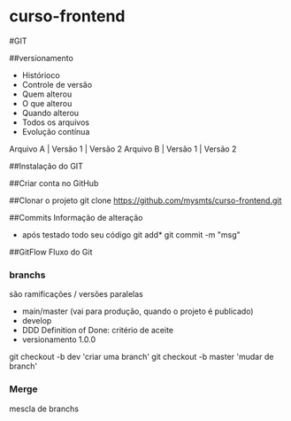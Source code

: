 # curso-frontend

#GIT

##versionamento
- Histórioco
- Controle de versão
- Quem alterou
- O que alterou
- Quando alterou
- Todos os arquivos
- Evolução contínua

Arquivo A | Versão 1 | Versão 2
Arquivo B | Versão 1 | Versão 2

##Instalação do GIT

##Criar conta no GitHub

##Clonar o projeto
git clone https://github.com/mysmts/curso-frontend.git

##Commits
Informação de alteração
- após testado todo seu código
git add*
git commit -m "msg"

##GitFlow
Fluxo do Git

### branchs
são ramificações / versões paralelas

- main/master (vai para produção, quando o projeto é publicado)
- develop
- DDD Definition of Done: critério de aceite
- versionamento 1.0.0

git checkout -b dev 'criar uma branch'
git checkout -b master 'mudar de branch'

### Merge
mescla de branchs
